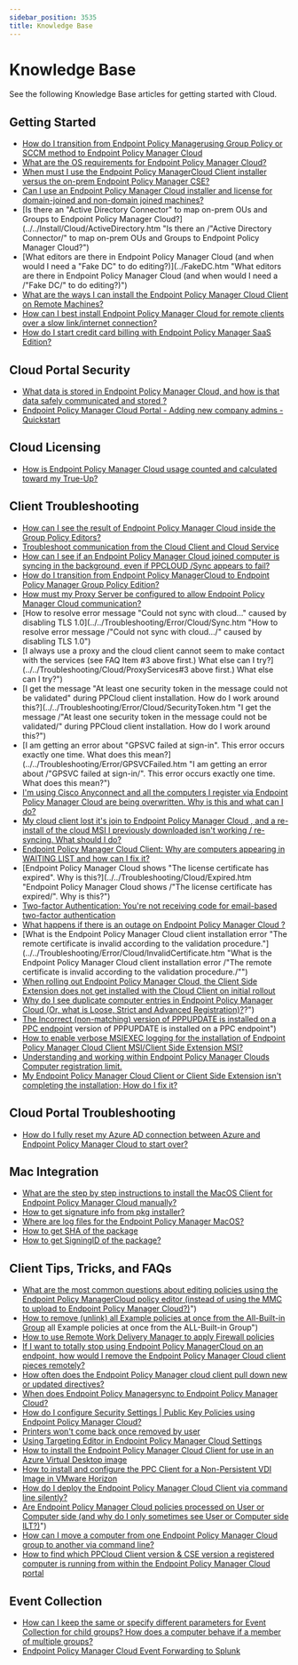 ```yaml
---
sidebar_position: 3535
title: Knowledge Base
---
```


# Knowledge Base

See the following Knowledge Base articles for getting started with Cloud.

## Getting Started

* [How do I transition from Endpoint Policy Managerusing Group Policy or SCCM method to Endpoint Policy Manager Cloud](../Transition "How do I transition from Endpoint Policy Manager using Group Policy or SCCM method to Endpoint Policy Manager Cloud")
* [What are the OS requirements for Endpoint Policy Manager Cloud?](../../Requirements/Cloud "What are the OS requirements for Endpoint Policy Manager Cloud?")
* [When must I use the Endpoint Policy ManagerCloud Client installer versus the on-prem Endpoint Policy Manager CSE?](../../Install/Cloud/Client "When must I use the Endpoint Policy Manager Cloud Client installer versus the on-prem Endpoint Policy Manager CSE?")
* [Can I use an Endpoint Policy Manager Cloud installer and license for domain-joined and non-domain joined machines?](../../Install/Cloud/ClientDomainNonDomain "Can I use an Endpoint Policy Manager Cloud installer and license for domain-joined and non-domain joined machines?")
* [Is there an "Active Directory Connector" to map on-prem OUs and Groups to Endpoint Policy Manager Cloud?](../../Install/Cloud/ActiveDirectory.htm "Is there an /"Active Directory Connector/" to map on-prem OUs and Groups to Endpoint Policy Manager Cloud?")
* [What editors are there in Endpoint Policy Manager Cloud (and when would I need a "Fake DC" to do editing?)](../FakeDC.htm "What editors are there in Endpoint Policy Manager Cloud (and when would I need a /"Fake DC/" to do editing?)")
* [What are the ways I can install the Endpoint Policy Manager Cloud Client on Remote Machines?](../../Install/Cloud/ClientRemote "What are the ways I can install the Endpoint Policy Manager Cloud Client on Remote Machines?")
* [How can I best install Endpoint Policy Manager Cloud for remote clients over a slow link/internet connection?](../../Install/Cloud/SlowInternet "How can I best install Endpoint Policy Manager Cloud for remote clients over a slow link/internet connection?")
* [How do I start credit card billing with Endpoint Policy Manager SaaS Edition?](../CreditCard "How do I start credit card billing with Endpoint Policy Manager SaaS Edition?")

## Cloud Portal Security

* [What data is stored in Endpoint Policy Manager Cloud, and how is that data safely communicated and stored ?](../Security/DataSafety "What data is stored in Endpoint Policy Manager Cloud, and how is that data safely communicated and stored ?")
* [Endpoint Policy Manager Cloud Portal - Adding new company admins - Quickstart](../Add/Administrator "Endpoint Policy Manager Cloud Portal - Adding new company admins - Quickstart")

## Cloud Licensing

* [How is Endpoint Policy Manager Cloud usage counted and calculated toward my True-Up?](../../License/Cloud/Usage "How is Endpoint Policy Manager Cloud usage counted and calculated toward my True-Up?")

## Client Troubleshooting

* [How can I see the result of Endpoint Policy Manager Cloud inside the Group Policy Editors?](../../Troubleshooting/Cloud/GroupPolicyEditors "How can I see the result of Endpoint Policy Manager Cloud inside the Group Policy Editors?")
* [Troubleshoot communication from the Cloud Client and Cloud Service](../../Troubleshooting/Cloud/ServiceCommunication "Troubleshoot communication from the Cloud Client and Cloud Service")
* [How can I see if an Endpoint Policy Manager Cloud joined computer is syncing in the background, even if PPCLOUD /Sync appears to fail?](../../Troubleshooting/Cloud/SyncFail "How can I see if an Endpoint Policy Manager Cloud joined computer is syncing in the background, even if PPCLOUD /Sync appears to fail?")
* [How do I transition from Endpoint Policy ManagerCloud to Endpoint Policy Manager Group Policy Edition?](../../Troubleshooting/Cloud/Transition "How do I transition from Endpoint Policy Manager Cloud to Endpoint Policy Manager Group Policy Edition?")
* [How must my Proxy Server be configured to allow Endpoint Policy Manager Cloud communication?](../../Troubleshooting/Cloud/ProxyServer "How must my Proxy Server be configured to allow Endpoint Policy Manager Cloud communication?")
* [How to resolve error message "Could not sync with cloud…" caused by disabling TLS 1.0](../../Troubleshooting/Error/Cloud/Sync.htm "How to resolve error message /"Could not sync with cloud…/" caused by disabling TLS 1.0")
* [I always use a proxy and the cloud client cannot seem to make contact with the services (see FAQ Item #3 above first.) What else can I try?](../../Troubleshooting/Cloud/ProxyServices#3 above first.) What else can I try?")
* [I get the message "At least one security token in the message could not be validated" during PPCloud client installation. How do I work around this?](../../Troubleshooting/Error/Cloud/SecurityToken.htm "I get the message /"At least one security token in the message could not be validated/" during PPCloud client installation. How do I work around this?")
* [I am getting an error about "GPSVC failed at sign-in". This error occurs exactly one time. What does this mean?](../../Troubleshooting/Error/GPSVCFailed.htm "I am getting an error about /"GPSVC failed at sign-in/". This error occurs exactly one time. What does this mean?")
* [I'm using Cisco Anyconnect and all the computers I register via Endpoint Policy Manager Cloud are being overwritten. Why is this and what can I do?](../../Troubleshooting/Cloud/Integration/CiscoAnyConnect "I'm using Cisco Anyconnect and all the computers I register via Endpoint Policy Manager Cloud are being overwritten. Why is this and what can I do?")
* [My cloud client lost it's join to Endpoint Policy Manager Cloud , and a re-install of the cloud MSI I previously downloaded isn't working / re-syncing. What should I do?](../../Troubleshooting/Cloud/AutoUpdates "My cloud client lost it's join to Endpoint Policy Manager Cloud , and a re-install of the cloud MSI I previously downloaded isn't working / re-syncing. What should I do?")
* [Endpoint Policy Manager Cloud Client: Why are computers appearing in WAITING LIST and how can I fix it?](../../Troubleshooting/Cloud/WaitingList "Endpoint Policy Manager Cloud Client: Why are computers appearing in WAITING LIST and how can I fix it?")
* [Endpoint Policy Manager Cloud shows "The license certificate has expired". Why is this?](../../Troubleshooting/Cloud/Expired.htm "Endpoint Policy Manager Cloud shows /"The license certificate has expired/". Why is this?")
* [Two-factor Authentication: You're not receiving code for email-based two-factor authentication](../../Troubleshooting/Cloud/TwoFactorAuthenticationCode "Two-factor Authentication: You're not receiving code for email-based two-factor authentication")
* [What happens if there is an outage on Endpoint Policy Manager Cloud ?](../../Troubleshooting/Cloud/Outage "What happens if there is an outage on Endpoint Policy Manager Cloud ?")
* [What is the Endpoint Policy Manager Cloud client installation error "The remote certificate is invalid according to the validation procedure."](../../Troubleshooting/Error/Cloud/InvalidCertificate.htm "What is the Endpoint Policy Manager Cloud client installation error /"The remote certificate is invalid according to the validation procedure./"")
* [When rolling out Endpoint Policy Manager Cloud, the Client Side Extension does not get installed with the Cloud Client on initial rollout](../../Troubleshooting/Cloud/Install/ClientSideExtension "When rolling out Endpoint Policy Manager Cloud, the Client Side Extension does not get installed with the Cloud Client on initial rollout")
* [Why do I see duplicate computer entries in Endpoint Policy Manager Cloud (Or, what is Loose, Strict and Advanced Registration)?](../../Troubleshooting/Cloud/RegistrationMode)?")
* [The Incorrect (non-matching) version of PPPUPDATE is installed on a PPC endpoint](../../Troubleshooting/Cloud/Versions) version of PPPUPDATE is installed on a PPC endpoint")
* [How to enable verbose MSIEXEC logging for the installation of Endpoint Policy Manager Cloud Client MSI/Client Side Extension MSI?](../../Troubleshooting/Cloud/Log/Verbose "How to enable verbose MSIEXEC logging for the installation of Endpoint Policy Manager Cloud Client MSI/Client Side Extension MSI?")
* [Understanding and working within Endpoint Policy Manager Clouds Computer registration limit.](../../Troubleshooting/Cloud/RegistrationLimit "Understanding and working within Endpoint Policy Manager Clouds Computer registration limit.")
* [My Endpoint Policy Manager Cloud Client or Client Side Extension isn't completing the installation; How do I fix it?](../../Troubleshooting/Cloud/Install/Incomplete "My Endpoint Policy Manager Cloud Client or Client Side Extension isn't completing the installation; How do I fix it?")

## Cloud Portal Troubleshooting

* [How do I fully reset my Azure AD connection between Azure and Endpoint Policy Manager Cloud to start over?](../../Troubleshooting/Cloud/EntraID "How do I fully reset my Azure AD connection between Azure and Endpoint Policy Manager Cloud to start over?")

## Mac Integration

* [What are the step by step instructions to install the MacOS Client for Endpoint Policy Manager Cloud manually?](../Install/Mac/Client "What are the step by step instructions to install the MacOS Client for Endpoint Policy Manager Cloud manually?")
* [How to get signature info from pkg installer?](../Install/Mac/Signature "How to get signature info from pkg installer?")
* [Where are log files for the Endpoint Policy Manager MacOS?](../../Troubleshooting/Cloud/Log/Mac "Where are log files for the Endpoint Policy Manager MacOS?")
* [How to get SHA of the package](../Install/Mac/SHA "How to get SHA of the package")
* [How to get SigningID of the package?](../Install/Mac/SigningID "How to get SigningID of the package?")

## Client Tips, Tricks, and FAQs

* [What are the most common questions about editing policies using the Endpoint Policy ManagerCloud policy editor (instead of using the MMC to upload to Endpoint Policy Manager Cloud?)](../Policy/Edit)")
* [How to remove (unlink) all Example policies at once from the All-Built-in Group](../Unlink) all Example policies at once from the ALL-Built-in Group")
* [How to use Remote Work Delivery Manager to apply Firewall policies](../RemoteWorkDeliveryManager "How to use Remote Work Delivery Manager to apply Firewall policies")
* [If I want to totally stop using Endpoint Policy ManagerCloud on an endpoint, how would I remove the Endpoint Policy Manager Cloud client pieces remotely?](../../Install/Cloud/RemoveEndpoint "If I want to totally stop using Endpoint Policy Manager Cloud on an endpoint, how would I remove the Endpoint Policy Manager Cloud client pieces remotely?")
* [How often does the Endpoint Policy Manager cloud client pull down new or updated directives?](../UpdateFrequency "How often does the Endpoint Policy Manager cloud client pull down new or updated directives?")
* [When does Endpoint Policy Managersync to Endpoint Policy Manager Cloud?](../SyncFrequency "When does Endpoint Policy Manager sync to Endpoint Policy Manager Cloud?")
* [How do I configure Security Settings | Public Key Policies using Endpoint Policy Manager Cloud?](../Security/PublicKeyPoliciesSettings "How do I configure Security Settings | Public Key Policies using Endpoint Policy Manager Cloud?")
* [Printers won't come back once removed by user](../../Troubleshooting/Cloud/Printers "Printers won't come back once removed by user")
* [Using Targeting Editor in Endpoint Policy Manager Cloud Settings](../TargetingEditor "Using Targeting Editor in Endpoint Policy Manager Cloud Settings")
* [How to install the Endpoint Policy Manager Cloud Client for use in an Azure Virtual Desktop image](../../Integration/AzureVirutalDesktop "How to install the Endpoint Policy Manager Cloud Client for use in an Azure Virtual Desktop image")
* [How to install and configure the PPC Client for a Non-Persistent VDI Image in VMware Horizon](../../Integration/VDISolutions "How to install and configure the PPC Client for a Non-Persistent VDI Image in VMware Horizon")
* [How do I deploy the Endpoint Policy Manager Cloud Client via command line silently?](../../Install/Cloud/ClientSilent "How do I deploy the Endpoint Policy Manager Cloud Client via command line silently?")
* [Are Endpoint Policy Manager Cloud policies processed on User or Computer side (and why do I only sometimes see User or Computer side ILT?)](../Policy/Type)")
* [How can I move a computer from one Endpoint Policy Manager Cloud group to another via command line?](../Groups "How can I move a computer from one Endpoint Policy Manager Cloud group to another via command line?")
* [How to find which PPCloud Client version & CSE version a registered computer is running from within the Endpoint Policy Manager Cloud portal](../Version "How to find which PPCloud Client version & CSE version a registered computer is running from within the Endpoint Policy Manager Cloud portal")

## Event Collection

* [How can I keep the same or specify different parameters for Event Collection for child groups? How does a computer behave if a member of multiple groups?](../EventCollection/ChildGroups "How can I keep the same or specify different parameters for Event Collection for child groups? How does a computer behave if a member of multiple groups?")
* [Endpoint Policy Manager Cloud Event Forwarding to Splunk](../EventCollection/Splunk "Endpoint Policy Manager Cloud Event Forwarding to Splunk")
